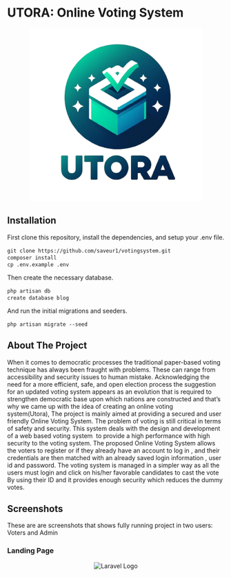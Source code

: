 # UTORA: Online Voting System

<p align="center"><img src="https://github.com/saveur1/votingsystem/blob/main/public/images/utora_logo.png" width="400" alt="UTORA Logo"></p>

## Installation

First clone this repository, install the dependencies, and setup your .env file.

```
git clone https://github.com/saveur1/votingsystem.git
composer install
cp .env.example .env
```

Then create the necessary database.

```
php artisan db
create database blog
```

And run the initial migrations and seeders.

```
php artisan migrate --seed
```

## About The Project

When it comes to democratic processes the traditional paper-based voting technique has always been fraught with problems. These can range from accessibility and security issues to human mistake. Acknowledging the need for a more efficient, safe, and open election process the suggestion for an updated voting system appears as an evolution that is required to strengthen democratic base upon which nations are constructed and that’s why we came up with the  idea of creating an online voting system(Utora), The project is mainly aimed at providing a secured and user friendly Online Voting System. The problem of voting is still critical in terms of safety and security. This system deals with the design and development of a web based voting system  to provide a high performance with high security to the voting system. The proposed Online Voting System allows the voters to register or if they already have an account to log in , and their credentials are then matched with an already saved login information , user id and password. The voting system is managed in a simpler way as all the users must login and click on his/her favorable candidates to cast the vote By using their ID and it provides enough security which reduces the dummy votes.

## Screenshots
These are are screenshots that shows fully running project in two users: Voters and Admin
### Landing Page
<p align="center"><img src="https://raw.githubusercontent.com/laravel/art/master/logo-lockup/5%20SVG/2%20CMYK/1%20Full%20Color/laravel-logolockup-cmyk-red.svg" width="400" alt="Laravel Logo"></p>